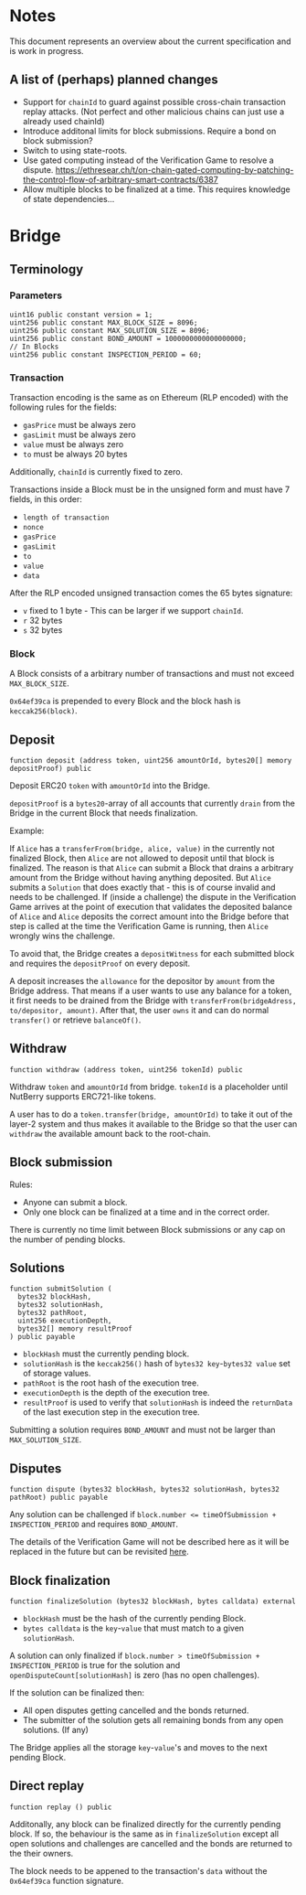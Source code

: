 # Notes
This document represents an overview about the current specification and is work in progress.

## A list of (perhaps) planned changes
- Support for `chainId` to guard against possible cross-chain transaction replay attacks.
  (Not perfect and other malicious chains can just use a already used chainId)
- Introduce additonal limits for block submissions.
  Require a bond on block submission?
- Switch to using state-roots.
- Use gated computing instead of the Verification Game to resolve a dispute.
  https://ethresear.ch/t/on-chain-gated-computing-by-patching-the-control-flow-of-arbitrary-smart-contracts/6387
- Allow multiple blocks to be finalized at a time.
  This requires knowledge of state dependencies...

# Bridge
## Terminology
### Parameters
```
uint16 public constant version = 1;
uint256 public constant MAX_BLOCK_SIZE = 8096;
uint256 public constant MAX_SOLUTION_SIZE = 8096;
uint256 public constant BOND_AMOUNT = 1000000000000000000;
// In Blocks
uint256 public constant INSPECTION_PERIOD = 60;
```

### Transaction
Transaction encoding is the same as on Ethereum (RLP encoded) with the following rules for the fields:

- `gasPrice` must be always zero
- `gasLimit` must be always zero
- `value` must be always zero
- `to` must be always 20 bytes

Additionally, `chainId` is currently fixed to zero.

Transactions inside a Block must be in the unsigned form and must have 7 fields, in this order:

- `length of transaction`
- `nonce`
- `gasPrice`
- `gasLimit`
- `to`
- `value`
- `data`

After the RLP encoded unsigned transaction comes the 65 bytes signature:

- `v` fixed to 1 byte - This can be larger if we support `chainId`.
- `r` 32 bytes
- `s` 32 bytes

### Block
A Block consists of a arbitrary number of transactions and must not exceed
`MAX_BLOCK_SIZE`.

`0x64ef39ca` is prepended to every Block and the block hash is `keccak256(block)`.

## Deposit

`function deposit (address token, uint256 amountOrId, bytes20[] memory depositProof) public`

Deposit ERC20 `token` with `amountOrId` into the Bridge.

`depositProof` is a `bytes20`-array of all accounts that currently `drain` from the Bridge in the current Block that needs finalization.

Example:

If `Alice` has a `transferFrom(bridge, alice, value)` in the currently not finalized Block,
then `Alice` are not allowed to deposit until that block is finalized.
The reason is that `Alice` can submit a Block that drains a arbitrary amount from the Bridge without having anything deposited.
But `Alice` submits a `Solution` that does exactly that - this is of course invalid and needs to be challenged.
If (inside a challenge) the dispute in the Verification Game arrives at the point of execution that validates
the deposited balance of `Alice` and `Alice` deposits the correct amount into the Bridge before that step is
called at the time the Verification Game is running, then `Alice` wrongly wins the challenge.

To avoid that, the Bridge creates a `depositWitness` for each submitted block and requires the `depositProof` on every deposit.

A deposit increases the `allowance` for the depositor by `amount` from the Bridge address.
That means if a user wants to use any balance for a token, it first needs to be drained from the Bridge with
`transferFrom(bridgeAdress, to/depositor, amount)`. After that, the user `owns` it and can do normal `transfer()` or retrieve `balanceOf()`.

## Withdraw

`function withdraw (address token, uint256 tokenId) public`

Withdraw `token` and `amountOrId` from bridge.
`tokenId` is a placeholder until NutBerry supports ERC721-like tokens.

A user has to do a `token.transfer(bridge, amountOrId)` to take it out of the layer-2 system
and thus makes it available to the Bridge so that the user can `withdraw` the available amount back to the root-chain.

## Block submission
Rules:

- Anyone can submit a block.
- Only one block can be finalized at a time and in the correct order.

There is currently no time limit between Block submissions or any cap on the number of pending blocks.

## Solutions
```
function submitSolution (
  bytes32 blockHash,
  bytes32 solutionHash,
  bytes32 pathRoot,
  uint256 executionDepth,
  bytes32[] memory resultProof
) public payable
```

- `blockHash` must the currently pending block.
- `solutionHash` is the `keccak256()` hash of `bytes32 key`-`bytes32 value` set of storage values.
- `pathRoot` is the root hash of the execution tree.
- `executionDepth` is the depth of the execution tree.
- `resultProof` is used to verify that `solutionHash` is indeed the `returnData` of the last execution step in the execution tree.

Submitting a solution requires `BOND_AMOUNT` and must not be larger than `MAX_SOLUTION_SIZE`.

## Disputes

`function dispute (bytes32 blockHash, bytes32 solutionHash, bytes32 pathRoot) public payable`

Any solution can be challenged if `block.number <= timeOfSubmission + INSPECTION_PERIOD` and requires `BOND_AMOUNT`.


The details of the Verification Game will not be described here as it will be replaced in the future but can be revisited
[here](https://github.com/leapdao/solEVM-enforcer/blob/master/docs/SystemDescriptionDocument.md).

## Block finalization
`function finalizeSolution (bytes32 blockHash, bytes calldata) external`

- `blockHash` must be the hash of the currently pending Block.
- `bytes calldata` is the `key`-`value` that must match to a given `solutionHash`.

A solution can only finalized if `block.number > timeOfSubmission + INSPECTION_PERIOD` is true for the solution
and `openDisputeCount[solutionHash]` is zero (has no open challenges).

If the solution can be finalized then:

- All open disputes getting cancelled and the bonds returned.
- The submitter of the solution gets all remaining bonds from any open solutions. (If any)

The Bridge applies all the storage `key`-`value`'s and moves to the next pending Block.

## Direct replay
`function replay () public`

Additonally, any block can be finalized directly for the currently pending block.
If so, the behaviour is the same as in `finalizeSolution` except all open solutions and challenges
are cancelled and the bonds are returned to the their owners.

The block needs to be appened to the transaction's `data` without the `0x64ef39ca` function signature.
